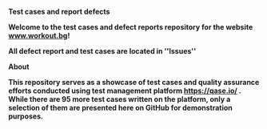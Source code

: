 **Test cases and report defects**

**Welcome to the test cases and defect reports repository for the website www.workout.bg!**

**All defect report and test cases are located in ''Issues''**

**About**

**This repository serves as a showcase of test cases and quality assurance efforts conducted using test management platform https://qase.io/ . While there are 95 more test cases written on the platform, only a selection of them are presented here on GitHub for demonstration purposes.**
